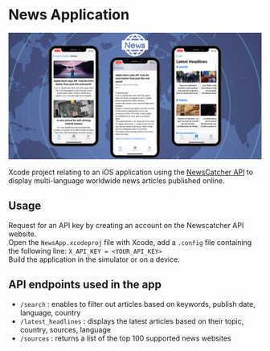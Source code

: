 # News Application

![featured](https://github.com/Imen-ks/NewsApp/blob/main/NewsApp/Assets.xcassets/News.png)

Xcode project relating to an iOS application using the [NewsCatcher API](https://newscatcherapi.com/) to display multi-language worldwide news articles published online.

## Usage

Request for an API key by creating an account on the Newscatcher API website.  
Open the `NewsApp.xcodeproj` file with Xcode, add a `.config` file containing the following line: `X_API_KEY = <YOUR_API_KEY>`  
Build the application in the simulator or on a device.

## API endpoints used in the app

- `/search` : enables to filter out articles based on keywords, publish date, language, country
- `/latest_headlines` : displays the latest articles based on their topic, country, sources, language
- `/sources` : returns a list of the top 100 supported news websites
